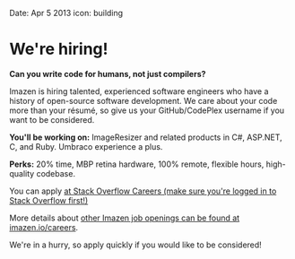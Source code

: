 Date: Apr 5 2013
icon: building

# We're hiring!

**Can you write code for humans, not just compilers?**

Imazen is hiring talented, experienced software engineers who have a history of open-source software development. We care about your code more than your résumé, so give us your GitHub/CodePlex username if you want to be considered.

**You'll be working on:** ImageResizer and related products in C#, ASP.NET, C, and Ruby. Umbraco experience a plus.

**Perks:** 20% time, MBP retina hardware, 100% remote, flexible hours, high-quality codebase.

You can apply [at Stack Overflow Careers (make sure you're logged in to Stack Overflow first!)](http://careers.stackoverflow.com/jobs/32425/work-on-open-source-imaging-software-in-c-sharp-c-imazen)

More details about [other Imazen job openings can be found at imazen.io/careers](http://www.imazen.io/careers).

We're in a hurry, so apply quickly if you would like to be considered!